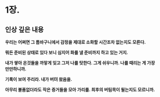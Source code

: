 # 1장. 

## 인상 깊은 내용 

**우리는 어쩌면 그 틈바구니에서 감정을 제대로 소화할 시간조차 없는지도 모른다.**

**뭐든 준비된 상태로 있다 보니 심지어 화를 낼 준비까지 하고 있는 거지.**

**내가 쌓아 온것들을 까맣게 잊고 그저 나를 탓한다. 그게 쉬우니까. 나를 때리는 게 가장 만만하니까.**

**기록이 보여 주리라. 내가 버텨 왔음을.**

**아무리 볼품없더라도 작은 증거들을 모아 가리를. 최후의 버팀목이 될는지도 모르니까.**

